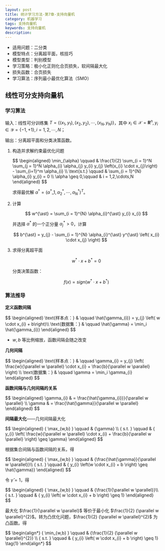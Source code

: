 ```yaml
---
layout: post
title: 统计学习方法-第7章-支持向量机
category: 机器学习
tags: 支持向量机
keywords: 支持向量机
description:
---
```


- 适用问题：二分类
- 模型特点：分离超平面，核技巧
- 模型类型：判别模型
- 学习策略：极小化正则化合页损失，软间隔最大化
- 损失函数：合页损失
- 学习算法：序列最小最优化算法（SMO）

## 线性可分支持向量机

### 学习算法

输入：线性可分训练集 $T = \{ \left(x_{1},y_{1}\right),\left(x_{2},y_{2}\right), \cdots ,\left(x_{N},y_{N}\right) \}$，其中 $x_{i} \in \mathcal{X} = \mathbf{R}^{n},y_{i} \in \mathcal{Y} = \{ -1,+1 \},i = 1,2,\cdots,N$；

输出：分离超平面和分类决策函数。

1. 构造并求解约束最优化问题

    <div>
    $$
    \begin{aligned}
    \min_{\alpha} \qquad & \frac{1}{2} \sum_{i = 1}^N \sum_{j = 1}^N \alpha_{i} \alpha_{j} y_{i} y_{j} \left(x_{i} \cdot x_{j}\right) - \sum_{i=1}^m \alpha_{i} \\
    \text{s.t.} \qquad & \sum_{i = 1}^{N} \alpha_{i} y_{i} = 0 \\
    \alpha \geq 0,\qquad & i = 1,2,\cdots,N
    \end{aligned}
    $$
    </div>

    求得最优解 $\alpha^{\ast} = \left(\alpha^{\ast}\_{1},\alpha_{2}^{\ast},\cdots,\alpha^{\ast}_{N} \right)^{T}$。

2. 计算

    $$
    w^{\ast} = \sum_{i = 1}^{N} \alpha_{i}^{\ast} y_{i} x_{i}
    $$

    并选择 $\alpha^{\ast}$ 的一个正分量 $\alpha_{j}^{\ast} > 0$，计算

    $$
    b^{\ast} = y_{j} - \sum_{i = 1}^{N} \alpha_{i}^{\ast} y^{\ast} \left( x_{i} \cdot x_{j} \right)
    $$

3. 求得分离超平面

    $$
    w^{\ast} \cdot x + b ^{\ast} = 0
    $$

    分类决策函数：

    $$
    f \left( x \right) = sign \left( w^{*} \cdot x + b ^{\ast} \right)
    $$

### 算法推导

**定义函数间隔**

<div>
$$
\begin{aligned}
\text{样本点：} & \qquad \hat{\gamma_{i}} = y_{j} \left( w \cdot x_{i} + b\right)\\ \text{数据集：} & \qquad \hat{\gamma} = \min_i \hat{\gamma_{i}}
\end{aligned}
$$
</div>

- $w,b$ 等比例缩放，函数间隔会随之改变

**几何间隔**

<div>
$$
\begin{aligned}
\text{样本点：} & \qquad \gamma_{i} = y_{j} \left( \frac{w}{\parallel w \parallel} \cdot x_{i} + \frac{b}{\parallel w \parallel} \right) \\
\text{数据集：} & \qquad \gamma = \min_i \gamma_{i}
\end{aligned}
$$
</div>

**函数间隔与几何间隔的关系**

<div>
$$
\begin{aligned}
\gamma_{i} & = \frac{\hat{\gamma_{i}}}{\parallel w \parallel} \\
\gamma & = \frac{\hat{\gamma}}{\parallel w \parallel}
\end{aligned}
$$
</div>

**间隔最大化**——几何间隔最大化

<div>
$$
\begin{aligned}
{ \max_{w,b} } \qquad & {\gamma} \\ 
{ s.t. } \qquad & { y_{i} \left( \frac{w}{\parallel w \parallel} \cdot x_{i} + \frac{b}{\parallel w \parallel} \right) \geq \gamma} 
\end{aligned}
$$
</div>

根据集合间隔与函数间隔的关系，得

<div>
$$
\begin{aligned}
{ \max_{w,b} } \qquad & {\frac{\hat{\gamma}}{\parallel w \parallel}}\\ 
{ s.t. } \qquad & { y_{i} \left(w \cdot x_{i} + b \right) \geq \hat{\gamma}}
\end{aligned}
$$
</div>

令 $\hat{\gamma} = 1$，得

<div>
$$
\begin{aligned}
{ \max_{w,b} } \qquad & {\frac{1}{\parallel w \parallel}}\\ 
{ s.t. } \qquad & { y_{i} \left( w \cdot x_{i} + b \right) \geq 1} 
\end{aligned}
$$
</div>

最大化 $\frac{1}{\parallel w \parallel}$ 等价于最小化 $\frac{1}{2} {\parallel w \parallel}^{2}$。转为凸优化问题，$\frac{1}{2} {\parallel w \parallel}^{2}$ 为凸函数。得

<div>
$$
\begin{align*}
{ \min_{w,b} } \qquad & {\frac{1}{2} {\parallel w \parallel}^{2}} \\ 
{ s.t. } \qquad & { y_{i} \left( w \cdot x_{i} + b \right) \geq 1} \tag{1}
\end{align*}
$$
</div>

